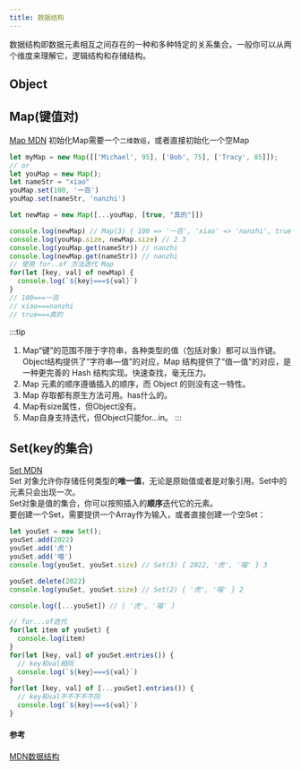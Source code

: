 ```yaml
---
title: 数据结构
---
```

数据结构即数据元素相互之间存在的一种和多种特定的关系集合。一般你可以从两个维度来理解它，逻辑结构和存储结构。
## Object

## Map(键值对)
[Map MDN](https://developer.mozilla.org/zh-CN/docs/Web/JavaScript/Reference/Global_Objects/Map)
初始化Map需要一个```二维数组```，或者直接初始化一个空Map
```js
let myMap = new Map([['Michael', 95], ['Bob', 75], ['Tracy', 85]]);
// or
let youMap = new Map();
let nameStr = "xiao"
youMap.set(100, '一百')
youMap.set(nameStr, 'nanzhi')

let newMap = new Map([...youMap, [true, "真的"]])

console.log(newMap) // Map(3) { 100 => '一百', 'xiao' => 'nanzhi', true => '真的' }
console.log(youMap.size, newMap.size) // 2 3
console.log(youMap.get(nameStr)) // nanzhi
console.log(newMap.get(nameStr)) // nanzhi
// 使用 for..of 方法迭代 Map
for(let [key, val] of newMap) {
  console.log(`${key}===${val}`)
}
// 100===一百
// xiao===nanzhi
// true===真的
```
:::tip
1. Map“键”的范围不限于字符串，各种类型的值（包括对象）都可以当作键。Object结构提供了“字符串—值”的对应，Map 结构提供了“值—值”的对应，是一种更完善的 Hash 结构实现。快速查找，毫无压力。
2. Map 元素的顺序遵循插入的顺序，而 Object 的则没有这一特性。
3. Map 存取都有原生方法可用。has什么的。
4. Map有size属性，但Object没有。
5. Map自身支持迭代，但Object只能for...in。
:::

## Set(key的集合)
[Set MDN](https://developer.mozilla.org/zh-CN/docs/Web/JavaScript/Reference/Global_Objects/Set)    
Set 对象允许你存储任何类型的**唯一值**，无论是原始值或者是对象引用。Set中的元素只会出现一次。    
Set对象是值的集合，你可以按照插入的**顺序**迭代它的元素。   
要创建一个Set，需要提供一个Array作为输入，或者直接创建一个空Set：
```js
let youSet = new Set();
youSet.add(2022)
youSet.add('虎')
youSet.add('喵')
console.log(youSet, youSet.size) // Set(3) { 2022, '虎', '喵' } 3

youSet.delete(2022)
console.log(youSet, youSet.size) // Set(2) { '虎', '喵' } 2

console.log([...youSet]) // [ '虎', '喵' ]

// for...of迭代
for(let item of youSet) {
  console.log(item)
}
for(let [key, val] of youSet.entries()) {
  // key和val相同
  console.log(`${key}===${val}`)
}
for(let [key, val] of [...youSet].entries()) {
  // key和val不不不不不同
  console.log(`${key}===${val}`)
}
```

#### 参考
[MDN数据结构](https://developer.mozilla.org/zh-CN/docs/Web/JavaScript/Data_structures)